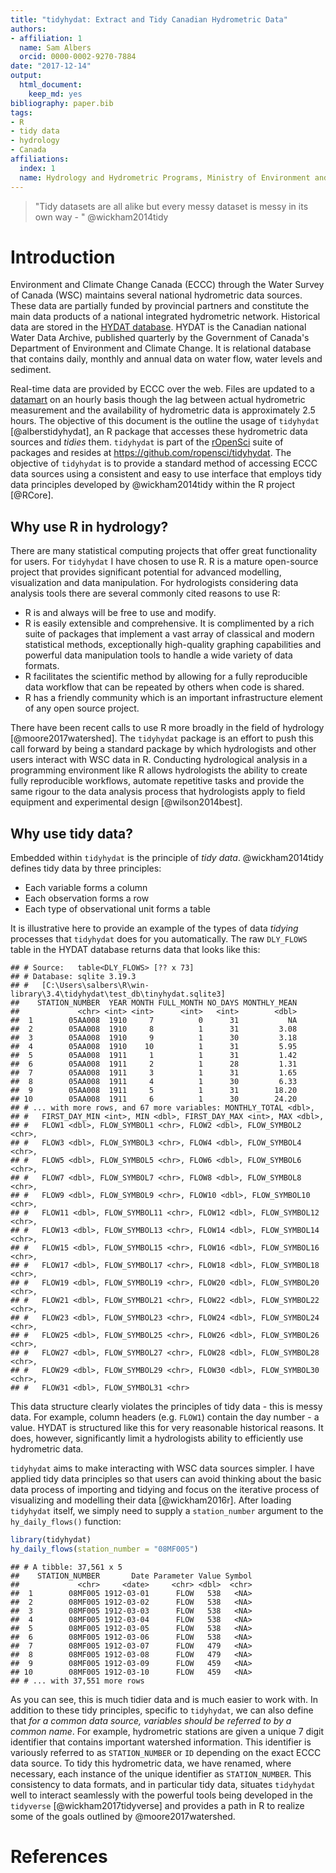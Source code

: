 ```yaml
---
title: "tidyhydat: Extract and Tidy Canadian Hydrometric Data"
authors:
- affiliation: 1
  name: Sam Albers
  orcid: 0000-0002-9270-7884
date: "2017-12-14"
output:
  html_document:
    keep_md: yes
bibliography: paper.bib
tags:
- R
- tidy data
- hydrology
- Canada
affiliations:
  index: 1
  name: Hydrology and Hydrometric Programs, Ministry of Environment and Climate Change Strategy, British Columbia Provincial Government
---
```


> "Tidy datasets are all alike but every messy dataset is messy in its own way - "
@wickham2014tidy





# Introduction
Environment and Climate Change Canada (ECCC) through the Water Survey of Canada (WSC) maintains several national hydrometric data sources. These data are partially funded by provincial partners and constitute the main data products of a national integrated hydrometric network. Historical data are stored in the [HYDAT database](http://collaboration.cmc.ec.gc.ca/cmc/hydrometrics/www/). HYDAT is the Canadian national Water Data Archive, published quarterly by the Government of Canada's Department of Environment and Climate Change. It is relational database that contains daily, monthly and annual data on water flow, water levels and sediment.

Real-time data are provided by ECCC over the web. Files are updated to a [datamart](http://dd.weather.gc.ca/hydrometric/) on an hourly basis though the lag between actual hydrometric measurement and the availability of hydrometric data is approximately 2.5 hours. The objective of this document is the outline the usage of `tidyhydat` [@alberstidyhydat], an R package that accesses these hydrometric data sources and *tidies* them. `tidyhydat` is part of the [rOpenSci](https://ropensci.org/packages/) suite of packages and resides at  https://github.com/ropensci/tidyhydat. The objective of `tidyhydat` is to provide a standard method of accessing ECCC data sources using a consistent and easy to use interface that employs tidy data principles developed by @wickham2014tidy within the R project [@RCore]. 

## Why use R in hydrology?
There are many statistical computing projects that offer great functionality for users. For `tidyhydat` I have chosen to use R. R is a mature open-source project that provides significant potential for advanced modelling, visualization and data manipulation. For hydrologists considering data analysis tools there are several commonly cited reasons to use R:

- R is and always will be free to use and modify.
- R is easily extensible and comprehensive. It is complimented by a rich suite of packages that implement a vast array of classical and modern statistical methods, exceptionally high-quality graphing capabilities and powerful data manipulation tools to handle a wide variety of data formats.
- R facilitates the scientific method by allowing for a fully reproducible data workflow that can be repeated by others when code is shared.  
- R has a friendly community which is an important infrastructure element of any open source project. 

There have been recent calls to use R more broadly in the field of hydrology [@moore2017watershed]. The `tidyhydat` package is an effort to push this call forward by being a standard package by which hydrologists and other users interact with WSC data in R. Conducting hydrological analysis in a programming environment like R allows hydrologists the ability to create fully reproducible workflows, automate repetitive tasks and provide the same rigour to the data analysis process that hydrologists apply to field equipment and experimental design [@wilson2014best].

## Why use tidy data?
Embedded within `tidyhydat` is the principle of *tidy data*. @wickham2014tidy defines tidy data by three principles:

- Each variable forms a column
- Each observation forms a row
- Each type of observational unit forms a table

It is illustrative here to provide an example of the types of data *tidying* processes that `tidyhydat` does for you automatically. The raw `DLY_FLOWS` table in the HYDAT database returns data that looks like this:

```
## # Source:   table<DLY_FLOWS> [?? x 73]
## # Database: sqlite 3.19.3
## #   [C:\Users\salbers\R\win-library\3.4\tidyhydat\test_db\tinyhydat.sqlite3]
##    STATION_NUMBER  YEAR MONTH FULL_MONTH NO_DAYS MONTHLY_MEAN
##             <chr> <int> <int>      <int>   <int>        <dbl>
##  1        05AA008  1910     7          0      31           NA
##  2        05AA008  1910     8          1      31         3.08
##  3        05AA008  1910     9          1      30         3.18
##  4        05AA008  1910    10          1      31         5.95
##  5        05AA008  1911     1          1      31         1.42
##  6        05AA008  1911     2          1      28         1.31
##  7        05AA008  1911     3          1      31         1.65
##  8        05AA008  1911     4          1      30         6.33
##  9        05AA008  1911     5          1      31        18.20
## 10        05AA008  1911     6          1      30        24.20
## # ... with more rows, and 67 more variables: MONTHLY_TOTAL <dbl>,
## #   FIRST_DAY_MIN <int>, MIN <dbl>, FIRST_DAY_MAX <int>, MAX <dbl>,
## #   FLOW1 <dbl>, FLOW_SYMBOL1 <chr>, FLOW2 <dbl>, FLOW_SYMBOL2 <chr>,
## #   FLOW3 <dbl>, FLOW_SYMBOL3 <chr>, FLOW4 <dbl>, FLOW_SYMBOL4 <chr>,
## #   FLOW5 <dbl>, FLOW_SYMBOL5 <chr>, FLOW6 <dbl>, FLOW_SYMBOL6 <chr>,
## #   FLOW7 <dbl>, FLOW_SYMBOL7 <chr>, FLOW8 <dbl>, FLOW_SYMBOL8 <chr>,
## #   FLOW9 <dbl>, FLOW_SYMBOL9 <chr>, FLOW10 <dbl>, FLOW_SYMBOL10 <chr>,
## #   FLOW11 <dbl>, FLOW_SYMBOL11 <chr>, FLOW12 <dbl>, FLOW_SYMBOL12 <chr>,
## #   FLOW13 <dbl>, FLOW_SYMBOL13 <chr>, FLOW14 <dbl>, FLOW_SYMBOL14 <chr>,
## #   FLOW15 <dbl>, FLOW_SYMBOL15 <chr>, FLOW16 <dbl>, FLOW_SYMBOL16 <chr>,
## #   FLOW17 <dbl>, FLOW_SYMBOL17 <chr>, FLOW18 <dbl>, FLOW_SYMBOL18 <chr>,
## #   FLOW19 <dbl>, FLOW_SYMBOL19 <chr>, FLOW20 <dbl>, FLOW_SYMBOL20 <chr>,
## #   FLOW21 <dbl>, FLOW_SYMBOL21 <chr>, FLOW22 <dbl>, FLOW_SYMBOL22 <chr>,
## #   FLOW23 <dbl>, FLOW_SYMBOL23 <chr>, FLOW24 <dbl>, FLOW_SYMBOL24 <chr>,
## #   FLOW25 <dbl>, FLOW_SYMBOL25 <chr>, FLOW26 <dbl>, FLOW_SYMBOL26 <chr>,
## #   FLOW27 <dbl>, FLOW_SYMBOL27 <chr>, FLOW28 <dbl>, FLOW_SYMBOL28 <chr>,
## #   FLOW29 <dbl>, FLOW_SYMBOL29 <chr>, FLOW30 <dbl>, FLOW_SYMBOL30 <chr>,
## #   FLOW31 <dbl>, FLOW_SYMBOL31 <chr>
```

This data structure clearly violates the principles of tidy data - this is messy data. For example, column headers (e.g. `FLOW1`) contain the day number - a value. HYDAT is structured like this for very reasonable historical reasons. It does, however, significantly limit a hydrologists ability to efficiently use hydrometric data. 

`tidyhydat` aims to make interacting with WSC data sources simpler. I have applied tidy data principles so that users can avoid thinking about the basic data process of importing and tidying and focus on the iterative process of visualizing and modelling their data [@wickham2016r]. After loading `tidyhydat` itself, we simply need to supply a `station_number` argument to the `hy_daily_flows()` function:


```r
library(tidyhydat)
hy_daily_flows(station_number = "08MF005")
```

```
## # A tibble: 37,561 x 5
##    STATION_NUMBER       Date Parameter Value Symbol
##             <chr>     <date>     <chr> <dbl>  <chr>
##  1        08MF005 1912-03-01      FLOW   538   <NA>
##  2        08MF005 1912-03-02      FLOW   538   <NA>
##  3        08MF005 1912-03-03      FLOW   538   <NA>
##  4        08MF005 1912-03-04      FLOW   538   <NA>
##  5        08MF005 1912-03-05      FLOW   538   <NA>
##  6        08MF005 1912-03-06      FLOW   538   <NA>
##  7        08MF005 1912-03-07      FLOW   479   <NA>
##  8        08MF005 1912-03-08      FLOW   479   <NA>
##  9        08MF005 1912-03-09      FLOW   459   <NA>
## 10        08MF005 1912-03-10      FLOW   459   <NA>
## # ... with 37,551 more rows
```

As you can see, this is much tidier data and is much easier to work with. In addition to these tidy principles, specific to `tidyhydat`, we can also define that *for a common data source, variables should be referred to by a common name*. For example, hydrometric stations are given a unique 7 digit identifier that contains important watershed information. This identifier is variously referred to as `STATION_NUMBER` or `ID` depending on the exact ECCC data source. To tidy this hydrometric data, we have renamed, where necessary, each instance of the unique identifier as `STATION_NUMBER`. This consistency to data formats, and in particular tidy data, situates `tidyhydat` well to interact seamlessly with the powerful tools being developed in the `tidyverse` [@wickham2017tidyverse] and provides a path in R to realize some of the goals outlined by @moore2017watershed.

# References
